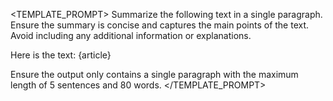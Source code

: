 <TEMPLATE_PROMPT>
Summarize the following text in a single paragraph. Ensure the summary is concise and captures the main points of the text. Avoid including any additional information or explanations.

Here is the text:
{article}

Ensure the output only contains a single paragraph with the maximum length of 5 sentences and 80 words.
</TEMPLATE_PROMPT>
